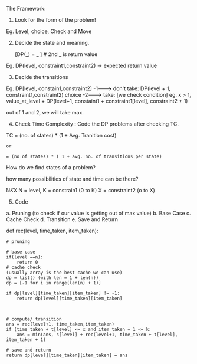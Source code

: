 

The Framework:

1. Look for the form of the problem! 

Eg. Level, choice, Check and Move 

2. Decide the state and meaning.

    [DP(_) = _ ]   # 2nd _ is return value

Eg. DP(level, constraint1,constraint2) -> expected return value 

3. Decide the transitions

Eg. DP[level, constain1,constraint2] 
    -1---> don't take: DP(level + 1, constraint1,constraint2)
    choice
    -2---> take: [we check condition] eg. x > 1, value_at_level + DP(level+1, constaint1 + constraint1[level], constraint2 + 1)


out of 1 and 2, we will take max. 

4. Check Time Complexity : Code the DP problems after checking TC. 

TC = (no. of states) * (1 + Avg. Tranition cost)

    or 

    = (no of states) * ( 1 + avg. no. of transitions per state)


How do we find states of a problem?

how many possibilities of state and time can be there?

N*K*X
N = level, 
K = constrain1 (0 to K)
X = constraint2 (o to X)


5. Code 

a. Pruning (to check if our value is getting out of max value)
b. Base Case 
c. Cache Check 
d. Transition 
e. Save and Return 

def rec(level, time_taken, item_taken):
    
    # pruning 

    # base case 
    if(level ==n):
        return 0
    # cache check 
    (usually array is the best cache we can use)
    dp = list() (with len = 1 + len(n))
    dp = [-1 for i in range(len(n) + 1)]
    
    if dp[level][time_taken][item_taken] != -1:
        return dp[level][time_taken][item_taken]



    # compute/ transition 
    ans = rec(level+1, time_taken,item_taken) 
    if (time_taken + t[level] <= x and item_taken + 1 <= k:
        ans = min(ans, s[level] + rec(level+1, time_taken + t[level], item_taken + 1)

    # save and return 
    return dp[level][time_taken][item_taken] = ans 